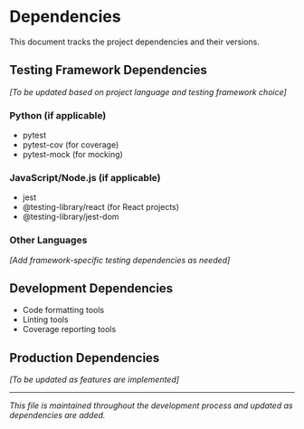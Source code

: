 # Dependencies

This document tracks the project dependencies and their versions.

## Testing Framework Dependencies
*[To be updated based on project language and testing framework choice]*

### Python (if applicable)
- pytest
- pytest-cov (for coverage)
- pytest-mock (for mocking)

### JavaScript/Node.js (if applicable)
- jest
- @testing-library/react (for React projects)
- @testing-library/jest-dom

### Other Languages
*[Add framework-specific testing dependencies as needed]*

## Development Dependencies
- Code formatting tools
- Linting tools
- Coverage reporting tools

## Production Dependencies
*[To be updated as features are implemented]*

---

*This file is maintained throughout the development process and updated as dependencies are added.*

